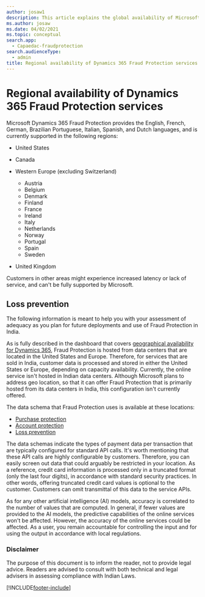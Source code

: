```yaml
---
author: josaw1
description: This article explains the global availability of Microsoft Dynamics 365 Fraud Protection.
ms.author: josaw
ms.date: 04/02/2021
ms.topic: conceptual
search.app: 
  - Capaedac-fraudprotection
search.audienceType:
  - admin
title: Regional availability of Dynamics 365 Fraud Protection services
---
```


# Regional availability of Dynamics 365 Fraud Protection services

Microsoft Dynamics 365 Fraud Protection provides the English, French, German, Brazilian Portuguese, Italian, Spanish, and Dutch languages, and is currently supported in the following regions:

- United States
- Canada
- Western Europe (excluding Switzerland)

    - Austria
    - Belgium
    - Denmark
    - Finland
    - France
    - Ireland
    - Italy
    - Netherlands
    - Norway
    - Portugal
    - Spain
    - Sweden

- United Kingdom 

Customers in other areas might experience increased latency or lack of service, and can't be fully supported by Microsoft.

## Loss prevention

The following information is meant to help you with your assessment of adequacy as you plan for future deployments and use of Fraud Protection in India.

As is fully described in the dashboard that covers [geographical availability for Dynamics 365](https://dynamics.microsoft.com/geographic-availability/), Fraud Protection is hosted from data centers that are located in the United States and Europe. Therefore, for services that are sold in India, customer data is processed and stored in either the United States or Europe, depending on capacity availability. Currently, the online service isn't hosted in Indian data centers. Although Microsoft plans to address geo location, so that it can offer Fraud Protection that is primarily hosted from its data centers in India, this configuration isn't currently offered.

The data schema that Fraud Protection uses is available at these locations:

- [Purchase protection](view-purchase-protection-schemas.md)
- [Account protection](ap-schema.md)
- [Loss prevention](view-loss-prevent-schemas.md#transactions)

The data schemas indicate the types of payment data per transaction that are typically configured for standard API calls. It's worth mentioning that these API calls are highly configurable by customers. Therefore, you can easily screen out data that could arguably be restricted in your location. As a reference, credit card information is processed only in a truncated format (only the last four digits), in accordance with standard security practices. In other words, offering truncated credit card values is optional to the customer. Customers can omit transmittal of this data to the service APIs.

As for any other artificial intelligence (AI) models, accuracy is correlated to the number of values that are computed. In general, if fewer values are provided to the AI models, the predictive capabilities of the online services won't be affected. However, the accuracy of the online services could be affected. As a user, you remain accountable for controlling the input and for using the output in accordance with local regulations.

### Disclaimer

The purpose of this document is to inform the reader, not to provide legal advice. Readers are advised to consult with both technical and legal advisers in assessing compliance with Indian Laws.


[!INCLUDE[footer-include](includes/footer-banner.md)]
